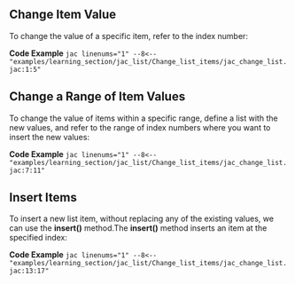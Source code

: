 ## Change Item Value
To change the value of a specific item, refer to the index number:

**Code Example**
    ```jac linenums="1"
    --8<-- "examples/learning_section/jac_list/Change_list_items/jac_change_list.jac:1:5"
    ```

## Change a Range of Item Values
To change the value of items within a specific range, define a list with the new values, and refer to the range of index numbers where you want to insert the new values:

**Code Example**
    ```jac linenums="1"
    --8<-- "examples/learning_section/jac_list/Change_list_items/jac_change_list.jac:7:11"
    ```

## Insert Items
To insert a new list item, without replacing any of the existing values, we can use the **insert()** method.The **insert()** method inserts an item at the specified index:

**Code Example**
    ```jac linenums="1"
    --8<-- "examples/learning_section/jac_list/Change_list_items/jac_change_list.jac:13:17"
    ```
